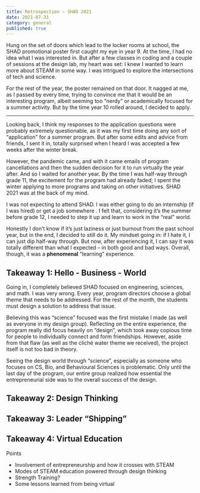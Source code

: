 ```yaml
---
title: Retrospection – SHAD 2021
date: 2021-07-31
category: general
published: true
---
```


Hung on the set of doors which lead to the locker rooms at school, the SHAD promotional poster first caught my eye in year 9. At the time, I had no idea what I was interested in. But after a few classes in coding and a couple of sessions at the design lab, my heart was set: I knew I wanted to learn more about STEAM in some way. I was intrigued to explore the intersections of tech and science. 

For the rest of the year, the poster remained on that door. It nagged at me, as I passed by every time, trying to convince me that it would be an interesting program, albeit seeming too “nerdy” or academically focused for a summer activity. But by the time year 10 rolled around, I decided to apply. 

---

Looking back, I think my responses to the application questions were probably extremely questionable, as it was my first time doing any sort of “application” for a summer program. But after some edits and advice from friends, I sent it in, totally surprised when I heard I was accepted a few weeks after the winter break. 

However, the pandemic came, and with it came emails of program cancellations and then the sudden decision for it to run virtually the year after. And so I waited for another year. By the time I was half-way through grade 11, the excitement for the program had already faded; I spent the winter applying to more programs and taking on other initiatives. SHAD 2021 was at the back of my mind.

I was not expecting to attend SHAD. I was either going to do an internship (if I was hired) or get a job somewhere . I felt that, considering it’s the summer before grade 12, I needed to step it up and learn to work in the “real” world.

Honestly I don’t know if it’s just laziness or just burnout from the past school year, but in the end, I decided to still do it. My mindset going in: if I hate it, I can just dip half-way through. But now, after experiencing it, I can say it was totally different than what I expected – in both good and bad ways. Overall, though, it was a **phenomenal** “learning” experience. 

## Takeaway 1: Hello - Business - World

Going in, I completely believed SHAD focused on engineering, sciences, and math. I was very wrong. Every year, program directors choose a global theme that needs to be addressed. For the rest of the month, the students must design a solution to address that issue. 

Believing this was “science” focused was the first mistake I made (as well as everyone in my design group). Reflecting on the entire experience, the program really did focus heavily on “design”, which took away copious time for people to individually connect and form friendships. However, aside from that flaw (as well as the cliché water theme we received), the project itself is not too bad in theory.

Seeing the design world through “science”, especially as someone who focuses on CS, Bio, and Behavioural Sciences is problematic. Only until the last day of the program, our entire group realized how essential the entrepreneurial side was to the overall success of the design.

## Takeaway 2: Design Thinking

## Takeaway 3: Leader “Shipping”

## Takeaway 4: Virtual Education

Points
- Involvement of entrepreneurship and how it crosses with STEAM
- Modes of STEAM education powered through design thinking
- Strength Training?
- Some lessons learned from being virtual
